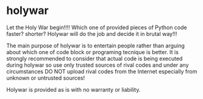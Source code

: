 # holywar
Let the Holy War begin!!!! Which one of provided pieces of Python code faster? shorter? Holywar will do the job and decide it in brutal way!!!

The main purpose of holywar is to entertain people rather than arguing about which one of code block or programing tecnique is better.
It is strongly recommended to consider that actual code is being executed during holywar so use only trusted sources of rival codes and under any circumstances DO NOT upload rival codes from the Internet especially from unknown or untrusted sources!

Holywar is provided as is with no warranty or liability.
